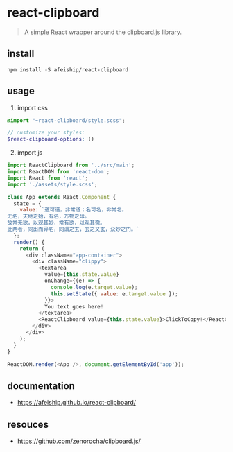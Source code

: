 # react-clipboard
> A simple React wrapper around the clipboard.js library.

## install
```shell
npm install -S afeiship/react-clipboard
```

## usage
1. import css
  ```scss
  @import "~react-clipboard/style.scss";

  // customize your styles:
  $react-clipboard-options: ()
  ```
2. import js
  ```js
  import ReactClipboard from '../src/main';
  import ReactDOM from 'react-dom';
  import React from 'react';
  import './assets/style.scss';

  class App extends React.Component {
    state = {
      value: `道可道，非常道；名可名，非常名。
  无名，天地之始，有名，万物之母。
  故常无欲，以观其妙，常有欲，以观其徼。
  此两者，同出而异名，同谓之玄，玄之又玄，众妙之门。`
    };
    render() {
      return (
        <div className="app-container">
          <div className="clippy">
            <textarea
              value={this.state.value}
              onChange={(e) => {
                console.log(e.target.value);
                this.setState({ value: e.target.value });
              }}>
              You text goes here!
            </textarea>
            <ReactClipboard value={this.state.value}>ClickToCopy!</ReactClipboard>
          </div>
        </div>
      );
    }
  }

  ReactDOM.render(<App />, document.getElementById('app'));
  ```

## documentation
- https://afeiship.github.io/react-clipboard/

## resouces
- https://github.com/zenorocha/clipboard.js/
